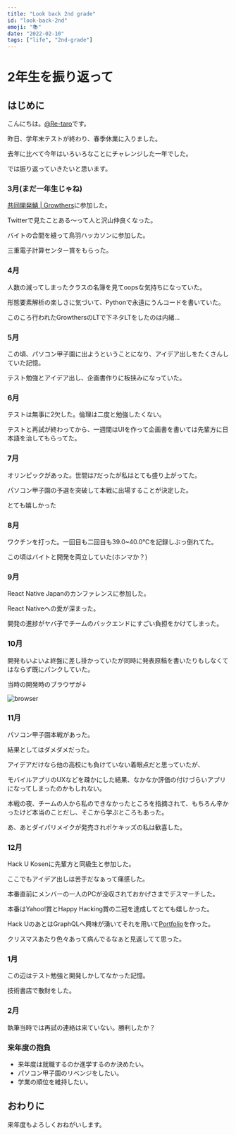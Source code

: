 ```yaml
---
title: "Look back 2nd grade"
id: "look-back-2nd"
emoji: "📚"
date: "2022-02-10"
tags: ["life", "2nd-grade"]
---
```


# 2年生を振り返って

## はじめに

こんにちは。[@Re-taro](https://twitter.com/10969_rintaro)です。

昨日、学年末テストが終わり、春季休業に入りました。

去年に比べて今年はいろいろなことにチャレンジした一年でした。

では振り返っていきたいと思います。

### 3月(まだ一年生じゃね)

[共同開発鯖 | Growthers](https://github.com/Growthers)に参加した。

Twitterで見たことある～って人と沢山仲良くなった。

バイトの合間を縫って鳥羽ハッカソンに参加した。

三重電子計算センター賞をもらった。

### 4月

人数の減ってしまったクラスの名簿を見てoopsな気持ちになっていた。

形態要素解析の楽しさに気づいて、Pythonで永遠にうんコードを書いていた。

このころ行われたGrowthersのLTで下ネタLTをしたのは内緒...

### 5月

この頃、パソコン甲子園に出ようということになり、アイデア出しをたくさんしていた記憶。

テスト勉強とアイデア出し、企画書作りに板挟みになっていた。

### 6月

テストは無事に2欠した。倫理は二度と勉強したくない。

テストと再試が終わってから、一週間はUIを作って企画書を書いては先輩方に日本語を治してもらってた。

### 7月

オリンピックがあった。世間はｱだったが私はとても盛り上がってた。

パソコン甲子園の予選を突破して本戦に出場することが決定した。

とても嬉しかった

### 8月

ワクチンを打った。一回目も二回目も39.0~40.0℃を記録しぶっ倒れてた。

この頃はバイトと開発を両立していた(ホンマか？)

### 9月

React Native Japanのカンファレンスに参加した。

React Nativeへの愛が深まった。

開発の進捗がヤバ子でチームのバックエンドにすごい負担をかけてしまった。

### 10月

開発もいよいよ終盤に差し掛かっていたが同時に発表原稿を書いたりもしなくてはならず既にパンクしていた。

当時の開発時のブラウザが↓

![browser](https://raw.githubusercontent.com/Re-taro/blog/main/images/look-back1.png)

### 11月

パソコン甲子園本戦があった。

結果としてはダメダメだった。

アイデアだけなら他の高校にも負けていない着眼点だと思っていたが、

モバイルアプリのUXなどを疎かにした結果、なかなか評価の付けづらいアプリになってしまったのかもしれない。

本戦の夜、チームの人から私のできなかったところを指摘されて、もちろん辛かったけど本当のことだし、そこから学ぶところもあった。

あ、あとダイパリメイクが発売されポケキッズの私は歓喜した。

### 12月

Hack U Kosenに先輩方と同級生と参加した。

ここでもアイデア出しは苦手だなぁって痛感した。

本番直前にメンバーの一人のPCが没収されておかげさまでデスマーチした。

本番はYahoo!賞とHappy Hacking賞の二冠を達成してとても嬉しかった。

Hack UのあとはGraphQLへ興味が湧いてそれを用いて[Portfolio](https://github.com/re-taro/re-taro.dev)を作った。

クリスマスあたり色々あって病んでるなぁと見返してて思った。

### 1月

この辺はテスト勉強と開発しかしてなかった記憶。

技術書店で散財をした。

### 2月

執筆当時では再試の連絡は来ていない。勝利したか？

### 来年度の抱負

- 来年度は就職するのか進学するのか決めたい。
- パソコン甲子園のリベンジをしたい。
- 学業の順位を維持したい。

## おわりに

来年度もよろしくおねがいします。
